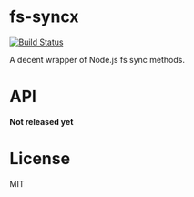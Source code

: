# fs-syncx

[![Build Status](https://travis-ci.org/mgenware/fs-syncx.svg?branch=master)](http://travis-ci.org/mgenware/fs-syncx)

A decent wrapper of Node.js fs sync methods.

# API
**Not released yet**

# License
MIT

